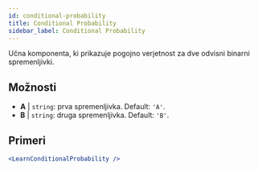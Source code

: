 ```yaml
---
id: conditional-probability
title: Conditional Probability
sidebar_label: Conditional Probability
---
```


Učna komponenta, ki prikazuje pogojno verjetnost za dve odvisni binarni spremenljivki.

## Možnosti

* __A__ | `string`: prva spremenljivka. Default: `'A'`.
* __B__ | `string`: druga spremenljivka. Default: `'B'`.


## Primeri

```jsx live
<LearnConditionalProbability />
```


